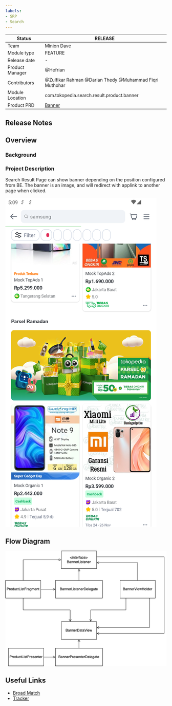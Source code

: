 ```yaml
---
labels:
- SRP
- Search
---
```

<!--left header table-->
| **Status** | <!--start status:Green-->RELEASE<!--end status--> |
| --- | --- |
| Team | Minion Dave |
| Module type | <!--start status:Yellow-->FEATURE<!--end status--> |
| Release date | - |
| Product Manager | @Hefrian |
| Contributors | @Zulfikar Rahman @Darian Thedy @Muhammad Fiqri Muthohar |
| Module Location | com.tokopedia.search.result.product.banner |
| Product PRD | [Banner](https://tokopedia.atlassian.net/browse/AN-25221) |

<!--toc-->
## Release Notes


## Overview

### Background


### Project Description
Search Result Page can show banner depending on the position configured from BE. The banner is an image, and will redirect with applink to another page when clicked.

![image](../res/banner/description.png)


## Flow Diagram
![image](../res/banner/diagram.png)


## Useful Links
- [Broad Match](https://tokopedia.atlassian.net/browse/AN-6586)
- [Tracker](https://tokopedia.atlassian.net/browse/AN-38563)
